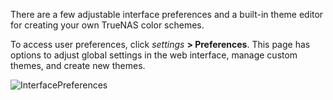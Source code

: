 ---
---

There are a few adjustable interface preferences and a built-in theme editor for creating your own TrueNAS color schemes.

To access user preferences, click <i class="material-icons" aria-hidden="true" title="Settings">settings</i> **> Preferences**.
This page has options to adjust global settings in the web interface, manage custom themes, and create new themes.

![InterfacePreferences](/images/CORE/12.0/InterfacePreferences.png "Interface Preferences")